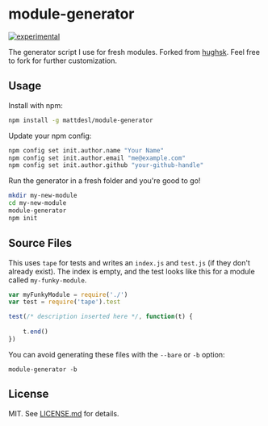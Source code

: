 # module-generator 
[![experimental](http://badges.github.io/stability-badges/dist/experimental.svg)](http://github.com/badges/stability-badges)

The generator script I use for fresh modules. Forked from [hughsk](https://github.com/hughsk/module-generator). Feel free to fork for further customization.

## Usage

Install with npm:

``` bash
npm install -g mattdesl/module-generator
```

Update your npm config:

``` bash
npm config set init.author.name "Your Name"
npm config set init.author.email "me@example.com"
npm config set init.author.github "your-github-handle"
```

Run the generator in a fresh folder and you're good to go!

``` bash
mkdir my-new-module
cd my-new-module
module-generator
npm init
```

## Source Files

This uses `tape` for tests and writes an `index.js` and `test.js` (if they don't already exist). The index is empty, and the test looks like this for a module called `my-funky-module`.

```js
var myFunkyModule = require('./')
var test = require('tape').test

test(/* description inserted here */, function(t) {
	
	t.end()
})
```

You can avoid generating these files with the `--bare` or `-b` option:

```module-generator -b```

## License

MIT. See [LICENSE.md](http://github.com/hughsk/module-generator/blob/master/LICENSE.md) for details.
